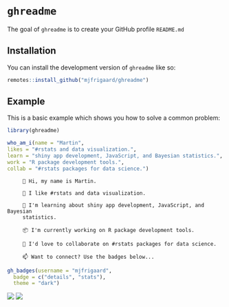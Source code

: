 
<!-- README.md is generated from README.Rmd. Please edit that file -->

# `ghreadme`

The goal of `ghreadme` is to create your GitHub profile `README.md`

## Installation

You can install the development version of `ghreadme` like so:

``` r
remotes::install_github("mjfrigaard/ghreadme")
```

## Example

This is a basic example which shows you how to solve a common problem:

``` r
library(ghreadme)
```

``` r
who_am_i(name = "Martin",
likes = "#rstats and data visualization.",
learn = "shiny app development, JavaScript, and Bayesian statistics.",
work = "R package development tools.",
collab = "#rstats packages for data science.")
```

         👋 Hi, my name is Martin.

         👀 I like #rstats and data visualization.

         🌱 I'm learning about shiny app development, JavaScript, and Bayesian
         statistics.

         📦 I'm currently working on R package development tools.

         💞 I'd love to collaborate on #rstats packages for data science.

         📫 Want to connect? Use the badges below...

``` r
gh_badges(username = "mjfrigaard", 
  badge = c("details", "stats"), 
  theme = "dark")
```

![](http://github-profile-summary-cards.vercel.app/api/cards/profile-details?username=mjfrigaard&theme=github_dark)
![](http://github-profile-summary-cards.vercel.app/api/cards/stats?username=mjfrigaard&theme=github_dark)
